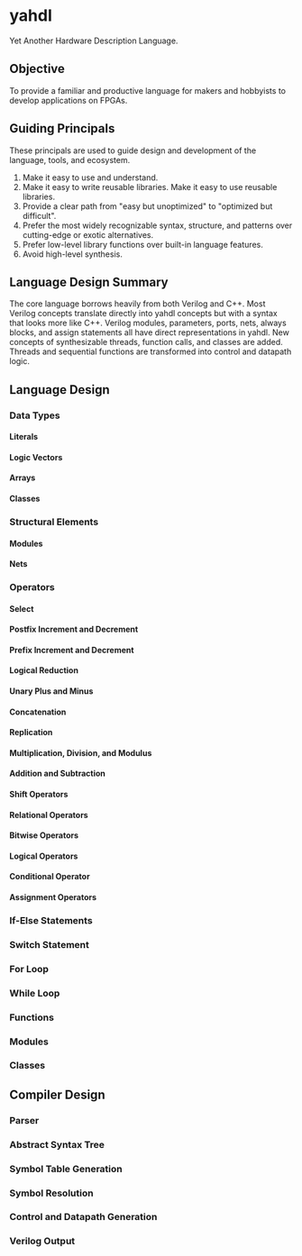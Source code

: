 # yahdl
Yet Another Hardware Description Language.

## Objective
To provide a familiar and productive language for makers and hobbyists to develop applications on FPGAs.  

## Guiding Principals
These principals are used to guide design and development of the language, tools, and ecosystem.

1. Make it easy to use and understand.
2. Make it easy to write reusable libraries.  Make it easy to use reusable libraries.
3. Provide a clear path from "easy but unoptimized" to "optimized but difficult".
4. Prefer the most widely recognizable syntax, structure, and patterns over cutting-edge or exotic alternatives.
5. Prefer low-level library functions over built-in language features.
6. Avoid high-level synthesis.

## Language Design Summary
The core language borrows heavily from both Verilog and C++.  Most Verilog concepts translate directly into yahdl concepts but with a syntax that looks more like C++.  Verilog modules, parameters, ports, nets, always blocks, and assign statements all have direct representations in yahdl.  New concepts of synthesizable threads, function calls, and classes are added.  Threads and sequential functions are transformed into control and datapath logic.

## Language Design

### Data Types
#### Literals
#### Logic Vectors
#### Arrays
#### Classes

### Structural Elements
#### Modules
#### Nets

### Operators
#### Select
#### Postfix Increment and Decrement  
#### Prefix Increment and Decrement
#### Logical Reduction
#### Unary Plus and Minus
#### Concatenation
#### Replication
#### Multiplication, Division, and Modulus
#### Addition and Subtraction
#### Shift Operators
#### Relational Operators
#### Bitwise Operators
#### Logical Operators
#### Conditional Operator
#### Assignment Operators

### If-Else Statements

### Switch Statement

### For Loop

### While Loop

### Functions

### Modules

### Classes

## Compiler Design
### Parser
### Abstract Syntax Tree
### Symbol Table Generation
### Symbol Resolution
### Control and Datapath Generation
### Verilog Output

